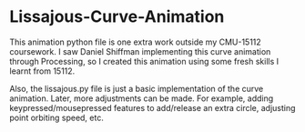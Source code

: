 # Lissajous-Curve-Animation
This animation python file is one extra work outside my CMU-15112 coursework.
I saw Daniel Shiffman implementing this curve animation through Processing,
so I created this animation using some fresh skills I learnt from 15112.

Also, the lissajous.py file is just a basic implementation of the curve animation.
Later, more adjustments can be made. For example, adding keypressed/mousepressed features to add/release an extra circle, adjusting point orbiting speed, etc.
